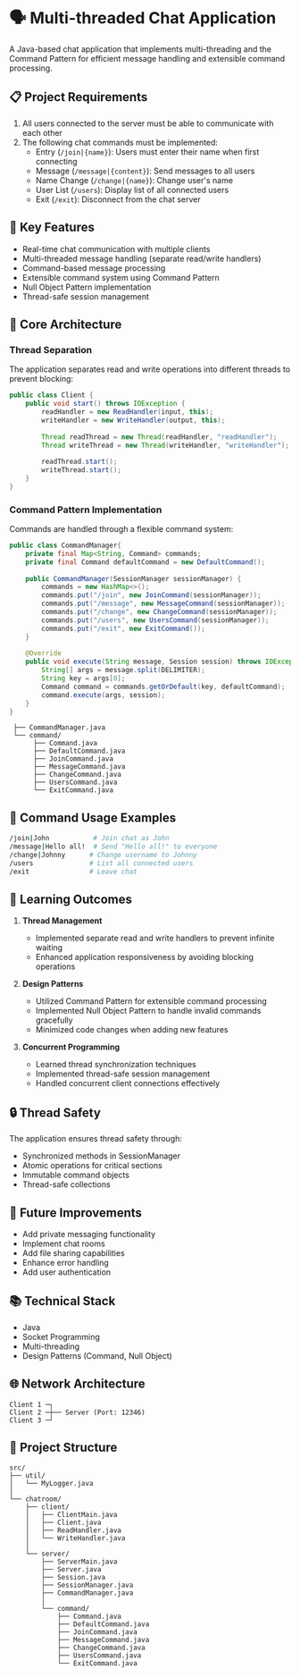 # 🗣️ Multi-threaded Chat Application

A Java-based chat application that implements multi-threading and the Command Pattern for efficient message handling and extensible command processing.

## 📋 Project Requirements

1. All users connected to the server must be able to communicate with each other
2. The following chat commands must be implemented:
   - Entry (`/join|{name}`): Users must enter their name when first connecting
   - Message (`/message|{content}`): Send messages to all users
   - Name Change (`/change|{name}`): Change user's name
   - User List (`/users`): Display list of all connected users
   - Exit (`/exit`): Disconnect from the chat server

## 🌟 Key Features

- Real-time chat communication with multiple clients
- Multi-threaded message handling (separate read/write handlers)
- Command-based message processing
- Extensible command system using Command Pattern
- Null Object Pattern implementation
- Thread-safe session management

## 🔧 Core Architecture

### Thread Separation
The application separates read and write operations into different threads to prevent blocking:

```java
public class Client {
    public void start() throws IOException {
        readHandler = new ReadHandler(input, this);
        writeHandler = new WriteHandler(output, this);
        
        Thread readThread = new Thread(readHandler, "readHandler");
        Thread writeThread = new Thread(writeHandler, "writeHandler");
        
        readThread.start();
        writeThread.start();
    }
}
```

### Command Pattern Implementation
Commands are handled through a flexible command system:

```java
public class CommandManager{
    private final Map<String, Command> commands;
    private final Command defaultCommand = new DefaultCommand();
    
    public CommandManager(SessionManager sessionManager) {
        commands = new HashMap<>();
        commands.put("/join", new JoinCommand(sessionManager));
        commands.put("/message", new MessageCommand(sessionManager));
        commands.put("/change", new ChangeCommand(sessionManager));
        commands.put("/users", new UsersCommand(sessionManager));
        commands.put("/exit", new ExitCommand());
    }
    
    @Override
    public void execute(String message, Session session) throws IOException {
        String[] args = message.split(DELIMITER);
        String key = args[0];
        Command command = commands.getOrDefault(key, defaultCommand);
        command.execute(args, session);
    }
}


```
```
 ├── CommandManager.java
 └── command/
      ├── Command.java
      ├── DefaultCommand.java
      ├── JoinCommand.java
      ├── MessageCommand.java
      ├── ChangeCommand.java
      ├── UsersCommand.java
      └── ExitCommand.java      
```

## 💭 Command Usage Examples

```bash
/join|John           # Join chat as John
/message|Hello all!  # Send "Hello all!" to everyone
/change|Johnny      # Change username to Johnny
/users              # List all connected users
/exit               # Leave chat
```

## 🎯 Learning Outcomes

1. **Thread Management**
   - Implemented separate read and write handlers to prevent infinite waiting
   - Enhanced application responsiveness by avoiding blocking operations

2. **Design Patterns**
   - Utilized Command Pattern for extensible command processing
   - Implemented Null Object Pattern to handle invalid commands gracefully
   - Minimized code changes when adding new features

3. **Concurrent Programming**
   - Learned thread synchronization techniques
   - Implemented thread-safe session management
   - Handled concurrent client connections effectively

## 🔒 Thread Safety

The application ensures thread safety through:
- Synchronized methods in SessionManager
- Atomic operations for critical sections
- Immutable command objects
- Thread-safe collections

## 🚀 Future Improvements

- Add private messaging functionality
- Implement chat rooms
- Add file sharing capabilities
- Enhance error handling
- Add user authentication

## 📚 Technical Stack

- Java
- Socket Programming
- Multi-threading
- Design Patterns (Command, Null Object)

## 🌐 Network Architecture

```
Client 1 ─┐
Client 2 ─┼── Server (Port: 12346)
Client 3 ─┘
```

## 📁 Project Structure

```
src/
├── util/
│   └── MyLogger.java
│
└── chatroom/
    ├── client/
    │   ├── ClientMain.java
    │   ├── Client.java
    │   ├── ReadHandler.java
    │   └── WriteHandler.java
    │
    └── server/
        ├── ServerMain.java
        ├── Server.java
        ├── Session.java
        ├── SessionManager.java
        ├── CommandManager.java
        │
        └── command/
            ├── Command.java
            ├── DefaultCommand.java
            ├── JoinCommand.java
            ├── MessageCommand.java
            ├── ChangeCommand.java
            ├── UsersCommand.java
            └── ExitCommand.java
```

